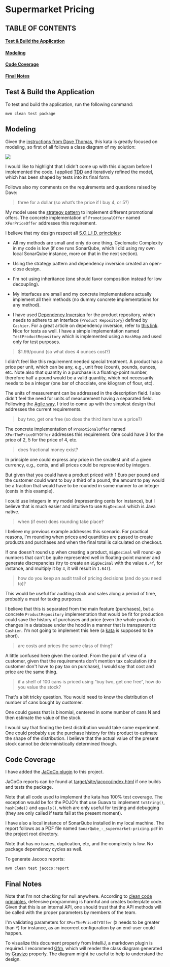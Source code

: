 # Supermarket Pricing

## TABLE OF CONTENTS
#### [Test & Build the Application](#test-and-build-the-application)
#### [Modeling](#modeling)
#### [Code Coverage](#code-coverage)
#### [Final Notes](#final-notes)

## <a name="test-and-build-the-application"></a> Test & Build the Application

To test and build the application, run the following command:

    mvn clean test package

## <a name="modeling"></a> Modeling

Given the [instructions from Dave Thomas](http://codekata.com/kata/kata01-supermarket-pricing/), this kata is greatly 
focused on modeling, so first of all follows a class diagram of my solution:


![](https://g.gravizo.com/source/custom_mark1?https%3A%2F%2Fraw.githubusercontent.com%2Fmarciogualtieri%2FKatas%2Fmaster%2FSupermarketPricing%2FJava%2FREADME.md)

<!---
custom_mark1
    /**
    *@opt all
    */
    class Cashier {
        public void scanProduct(int productId);
        public void scanProduct(int productId, float quantity);
        public Basket getBasket();
        public BigDecimal checkout();
    }
    /**
     *@opt all
     *@composed 1 Has n Purchase
     */
    class Basket {
        public void addPurchase(Product product, float quantity);
        public void addPurchase(Product product);
        public Collection getPurchases();
    }
    /**
    *@opt all
    */
    interface ProductRepository {
        public Product getProductById(int id);
    }
    /**
    *@opt all
    *@composed 1 Has 1 Product
    */
    class Purchase {
        public Product getProduct();
        public BigDecimal getQuantity();
        public BigDecimal calculatePrice();
        private BigDecimal calculateDiscount();
    }
    /**
     *@opt all
     *@composed 1 Has 1 Basket
     *@composed 1 Has 1 ProductRepository
     */
    class Cashier {
        public void scanProduct(int productId);
        public void scanProduct(int productId, float quantity);
        public Basket getBasket();
        public BigDecimal checkout();
    }
    /**
    *@opt all
    *@composed 1 Has 1 PromotionalOffer
    */
    class Product {
        public BigDecimal getPricePerUnit();
        public PromotionalOffer getPromotionalOffer();
    }
    /**
    *@opt all
    */
    interface PromotionalOffer {
        public BigDecimal calculateDiscount(Purchase purchase);
    }
    /**
    *@opt all
    */
    class HalfPriceOffer implements PromotionalOffer {}
    /**
    *@opt all
    */
    class XForThePriceOfYOffer implements PromotionalOffer {}
    /**
    *@opt all
    */
    class NoPromotionalOffer implements PromotionalOffer {}
    /**
    *@opt all
    */
    class XForPrice implements PromotionalOffer {}
custom_mark1
-->

I would like to highlight that I didn't come up with this diagram before I implemented the code. I applied 
[TDD](https://en.wikipedia.org/wiki/Test-driven_development) and iteratively refined the model, which has been shaped 
by tests into its final form.

Follows also my comments on the requirements and questions raised by Dave:

>three for a dollar (so what’s the price if I buy 4, or 5?)

My model uses the [strategy pattern](https://en.wikipedia.org/wiki/Strategy_pattern) to implement different promotional 
offers. The concrete implementation of `PromotionalOffer` named `XForPriceOffer` addresses this requirement.

I believe that my design respect all [S.O.L.I.D. principles](https://en.wikipedia.org/wiki/SOLID_(object-oriented_design)):

* All my methods are small and only do one thing. Cyclomatic Complexity in my code is low (if one runs
SonarQube, which I did using my own local SonarQube instance, more on that in the next section).

* Using the strategy pattern and dependency inversion created an open-close design.

* I'm not using inheritance (one should favor composition instead for low decoupling).

* My interfaces are small and my concrete implementations actually implement all their methods (no dummy concrete
implementations for any method).

* I have used [Dependency Inversion](https://en.wikipedia.org/wiki/Dependency_inversion_principle) for the product 
repository, which needs to adhere to an Interface (`Product Repository`) defined by `Cashier`. For a great article on 
dependency inversion, refer to [this link](http://blog.cleancoder.com/uncle-bob/2016/01/04/ALittleArchitecture.html). Nice 
for tests as well. I have a simple implementation named `TestProductRepository` which is implemented using a `HashMap`
 and used only for test purposes.

>$1.99/pound (so what does 4 ounces cost?)

I didn't feel like this requirement needed special treatment. A product has a price per unit, which can be any, e.g., 
unit free (count), pounds, ounces, etc. Note also that quantity in a purchase is a floating-point number, therefore half
a pound would be a valid quantity, which not necessarily needs to be a integer (one bar of chocolate, one kilogram of
flour, etc).

The units of measurement can be addressed in the description field. I also didn't feel the need for units of measurement
having a separated field. Following the [Agile way](https://en.wikipedia.org/wiki/Agile_software_development), I tried 
to come up with the simplest design that addresses the current requirements.

>buy two, get one free (so does the third item have a price?)

The concrete implementation of `PromotionalOffer` named `XForThePriceOfYOffer` addresses this requirement.
One could have 3 for the price of 2, 5 for the price of 4, etc.

>does fractional money exist?

In principle one could express any price in the smallest unit of a given currency, e.g., cents, and all prices could be
represented by integers.

But given that you could have a product priced with 1 Euro per pound and the customer could want to buy a third of a 
pound, the amount to pay would be a fraction that would have to be rounded in some manner to an integer (cents in this 
example).

I could use integers in my model (representing cents for instance), but I believe that is much easier and intuitive to 
use `BigDecimal` which is Java native.

>when (if ever) does rounding take place?

I believe my previous example addresses this scenario. For practical reasons, I'm rounding when prices and quantities are
passed to create products and purchases and when the final total is calculated on checkout.

If one doesn't round up when creating a product, `BigDecimal` will round-up numbers that can't be quite represented well
in floating-point manner and generate discrepancies (try to create an `BigDecimal` with the value `0.4f`, for instance,
and multiply it by `4`, it will result in `1.64f`).

>how do you keep an audit trail of pricing decisions (and do you need to)?

This would be useful for auditing stock and sales along a period of time, probably a must for taxing purposes. 

I believe that this is separated from the main feature (purchases), but a concrete `ProductRepository` implementation
that would be fit for production could save the history of purchases and price (even the whole product) changes in a 
database under the hood in a manner that is transparent to `Cashier`. I'm not going to implement this here (a 
[kata](https://en.wikipedia.org/wiki/Kata_(programming)) is supposed to be short).

> are costs and prices the same class of thing?

A little confused here given the context. From the point of view of a customer, given that the requirements don't mention
tax calculation (the customer don't have to pay tax on purchase), I would say that cost and price are the same thing.

>if a shelf of 100 cans is priced using “buy two, get one free”, how do you value the stock?

That's a bit tricky question. You would need to know the distribution of number of cans bought by customer.

One could guess that is binomial, centered in some number of cans N and then estimate the value of the stock.

I would say that finding the best distribution would take some experiment. One could probably use the purchase history
for this product to estimate the shape of the distribution. I believe that the actual value of the present stock cannot 
be deterministically determined though.

## <a name="code-coverage"></a> Code Coverage

I have added the [JaCoCo plugin](http://www.eclemma.org/jacoco/trunk/doc/maven.html) to this project.

JaCoCo reports can be found at [target/site/jacoco/index.html](target/site/jacoco/index.html) if one builds and tests
the package.

Note that all code used to implement the kata has 100% test coverage. The exception would be for the POJO's that use Guava
to implement `toString()`, `hashCode()` and `equals()`, which are only useful for testing and debugging (they are only
called if tests fail at the present moment).

I have also a local instance of SonarQube installed in my local machine. The report follows as a PDF 
file named `SonarQube_-_supermarket-pricing.pdf` in the project root directory.

Note that has no issues, duplication, etc, and the complexity is low. No package dependency cycles as well.

To generate Jacoco reports:

    mvn clean test jacoco:report

## <a name="final-notes"></a> Final Notes

Note that I'm not checking for null anywhere. According to [clean code principles](https://cleancoders.com/), defensive
programming is harmful and creates boilerplate code. Given that this is an internal API, one should trust that
the API methods will be called with the proper parameters by members of the team.

I'm validating parameters for `XForThePriceOfYOffer` (`X` needs to be greater than `Y`) for instance, as an incorrect
configuration by an end-user could happen.

To visualize this document properly from IntelliJ, a markdown plugin is required. I
recommend [Gfm](https://plugins.jetbrains.com/plugin/7701?pr=clion), which will render the class diagram generated by [Gravizo](http://www.gravizo.com) properly. The diagram might be useful to help to understand the design.
